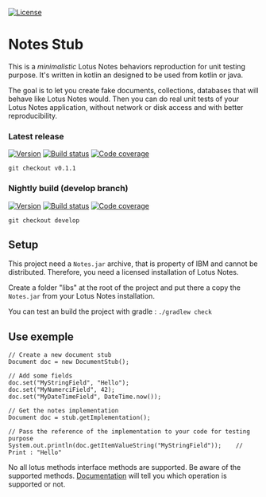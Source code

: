 [![License](https://img.shields.io/badge/license-GPLv2-blue.svg)](https://github.com/toolable/notes.stub/blob/develop/LICENSE)

# Notes Stub
This is a *minimalistic* Lotus Notes behaviors reproduction for unit testing purpose. It's written in kotlin an designed to be used from kotlin or java.

The goal is to let you create fake documents, collections, databases that will behave like Lotus Notes would. Then you can do real unit tests of your Lotus Notes application, without network or disk access and with better reproducibility.

### Latest release
[![Version](https://img.shields.io/badge/version-0.1.0-yellow.svg)](https://github.com/toolable/notes.stub/releases/tag/v0.1.0)
[![Build status](https://travis-ci.org/toolable/notes.stub.svg?branch=master)](https://travis-ci.org/toolable/notes.stub/branches)
[![Code coverage](https://img.shields.io/codecov/c/github/toolable/notes.stub/master.svg)](https://codecov.io/github/toolable/notes.stub/?branch=master)

`git checkout v0.1.1`

### Nightly build (develop branch)
[![Version](https://img.shields.io/badge/version-0.2--SNAPSHOT-orange.svg)](https://github.com/toolable/notes.stub/tree/develop)
[![Build status](https://travis-ci.org/toolable/notes.stub.svg?branch=develop)](https://travis-ci.org/toolable/notes.stub/branches)
[![Code coverage](https://img.shields.io/codecov/c/github/toolable/notes.stub/develop.svg)](https://codecov.io/github/toolable/notes.stub/?branch=develop)

`git checkout develop`

## Setup
This project need a `Notes.jar` archive, that is property of IBM and cannot be distributed. Therefore, you need a licensed installation of Lotus Notes.

Create a folder "libs" at the root of the project and put there a copy the `Notes.jar` from your Lotus Notes installation.

You can test an build the project with gradle : `./gradlew check`

## Use exemple
```
// Create a new document stub
Document doc = new DocumentStub();

// Add some fields
doc.set("MyStringField", "Hello");
doc.set("MyNumerciField", 42);
doc.set("MyDateTimeField", DateTime.now());

// Get the notes implementation
Document doc = stub.getImplementation();

// Pass the reference of the implementation to your code for testing purpose
System.out.println(doc.getItemValueString("MyStringField"));    // Print : "Hello"
```

No all lotus methods interface methods are supported. Be aware of the supported methods.
[Documentation](http://toolable.github.io/notes.stub/doc/0.1/com.toolable.notes.stub.impl) will tell you which operation is supported or not.